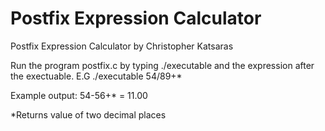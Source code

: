 # Postfix Expression Calculator
Postfix Expression Calculator by Christopher Katsaras

Run the program postfix.c by typing ./executable and the expression after the exectuable. E.G ./executable 54/89+*

Example output:  54-56+* = 11.00

*Returns value of two decimal places
